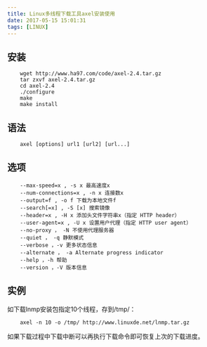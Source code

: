 ```yaml
---
title: Linux多线程下载工具axel安装使用
date: 2017-05-15 15:01:31
tags: [LINUX]
---
```


## 安装

```
	wget http://www.ha97.com/code/axel-2.4.tar.gz
	tar zxvf axel-2.4.tar.gz
	cd axel-2.4
	./configure
	make
	make install
```

<!-- more -->

## 语法

```
	axel [options] url1 [url2] [url...]
```

## 选项 

```
	--max-speed=x , -s x 最高速度x 
	--num-connections=x , -n x 连接数x 
	--output=f , -o f 下载为本地文件f 
	--search[=x] , -S [x] 搜索镜像 
	--header=x , -H x 添加头文件字符串x（指定 HTTP header） 
	--user-agent=x , -U x 设置用户代理（指定 HTTP user agent） 
	--no-proxy ， -N 不使用代理服务器 
	--quiet ， -q 静默模式 
	--verbose ，-v 更多状态信息 
	--alternate ， -a Alternate progress indicator 
	--help ，-h 帮助 
	--version ，-V 版本信息 
```

## 实例 

如下载lnmp安装包指定10个线程，存到/tmp/： 

```
	axel -n 10 -o /tmp/ http://www.linuxde.net/lnmp.tar.gz 
```

如果下载过程中下载中断可以再执行下载命令即可恢复上次的下载进度。
